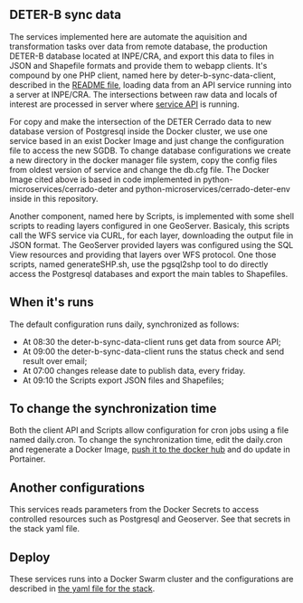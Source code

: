 ## DETER-B sync data

The services implemented here are automate the aquisition and transformation tasks over data from remote database, the production DETER-B database located at INPE/CRA, and export this data to files in JSON and Shapefile formats and provide them to webapp clients. It's compound by one PHP client, named here by deter-b-sync-data-client, described in the [README file](https://github.com/Terrabrasilis/terrabrasilis-deter-sync-amz/tree/master/client-api/php-client), loading data from an API service running into a server at INPE/CRA. The intersections between raw data and locals of interest are processed in server where [service API](https://gitlab.dpi.inpe.br/andre.carvalho/deterb_amz_api/) is running.

For copy and make the intersection of the DETER Cerrado data to new database version of Postgresql inside the Docker cluster, we use one service based in an exist Docker Image and just change the configuration file to access the new SGDB. To change database configurations we create a new directory in the docker manager file system, copy the config files from oldest version of service and change the db.cfg file. The Docker Image cited above is based in code implemented in python-microservices/cerrado-deter and python-microservices/cerrado-deter-env inside in this repository.

Another component, named here by Scripts, is implemented with some shell scripts to reading layers configured in one GeoServer. Basicaly, this scripts call the WFS service via CURL, for each layer, downloading the output file in JSON format. The GeoServer provided layers was configured using the SQL View resources and providing that layers over WFS protocol. One those scripts, named generateSHP.sh, use the pgsql2shp tool to do directly access the Postgresql databases and export the main tables to Shapefiles.

## When it's runs

The default configuration runs daily, synchronized as follows:

- At 08:30 the deter-b-sync-data-client runs get data from source API;
- At 09:00 the deter-b-sync-data-client runs the status check and send result over email;
- At 07:00 changes release date to publish data, every friday.
- At 09:10 the Scripts export JSON files and Shapefiles;

## To change the synchronization time

Both the client API and Scripts allow configuration for cron jobs using a file named daily.cron. To change the synchronization time, edit the daily.cron and regenerate a Docker Image, [push it to the docker hub](https://gitlab.dpi.inpe.br/terrabrasilis/terrabrasilis/wikis/how-to-setup-docker-on-ubuntu#up-the-image-to-docker-hub) and do update in Portainer.

## Another configurations

This services reads parameters from the Docker Secrets to access controlled resources such as Postgresql and Geoserver. See that secrets in the stack yaml file.

## Deploy

These services runs into a Docker Swarm cluster and the configurations are described in [the yaml file for the stack](https://github.com/Terrabrasilis/docker-stacks/blob/master/deter-sync/data-service-auth.yaml).
